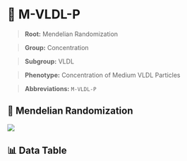 # 🧪 M-VLDL-P

> **Root:** Mendelian Randomization

> **Group:** Concentration  

> **Subgroup:** VLDL

> **Phenotype:** Concentration of Medium VLDL Particles  

> **Abbreviations:** `M-VLDL-P`

## 🧬 Mendelian Randomization  

<img src="/MR/Figures/Inverse/M-VLDL-P.png"/>


## 📊 Data Table


<CsvTableMRI src="/MR/Data/Inverse/M-VLDL-P.csv"/>
